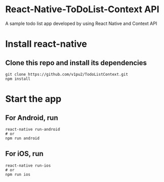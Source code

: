 # React-Native-ToDoList-Context API

A sample todo list app developed by using React Native and Context API

# Install react-native

## Clone this repo and install its dependencies

```
git clone https://github.com/v1pu2/TodoListContext.git
npm install
```

# Start the app

## For Android, run
```
react-native run-android
# or
npm run android
```
## For iOS, run
```
react-native run-ios
# or
npm run ios
```
